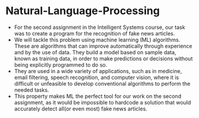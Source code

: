 # Natural-Language-Processing

- For the second assignment in the Intelligent Systems course, our task was to create a 
program for the recognition of fake news articles. 
- We will tackle this problem using 
machine learning (ML) algorithms. These are algorithms that can improve automatically 
through experience and by the use of data. They build a model based on sample data, 
known as training data, in order to make predictions or decisions without being explicitly 
programmed to do so. 
- They are used in a wide variety of applications, such as in medicine, 
email filtering, speech recognition, and computer vision, where it is difficult or unfeasible 
to develop conventional algorithms to perform the needed tasks. 
- This property makes ML 
the perfect tool for our work on the second assignment, as it would be impossible to hardcode a solution that would accurately detect all(or even most) fake news articles.
